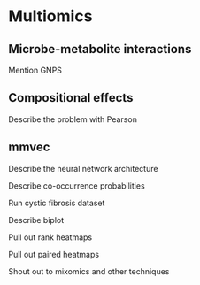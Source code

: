 # Multiomics

## Microbe-metabolite interactions

Mention GNPS

## Compositional effects

Describe the problem with Pearson

## mmvec

Describe the neural network architecture

Describe co-occurrence probabilities

Run cystic fibrosis dataset

Describe biplot

Pull out rank heatmaps

Pull out paired heatmaps

Shout out to mixomics and other techniques
